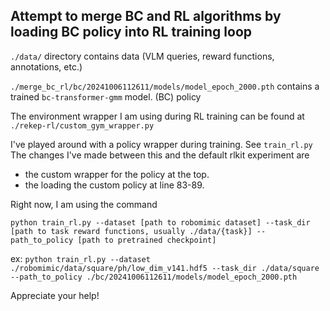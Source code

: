 ## Attempt to merge BC and RL algorithms by loading BC policy into RL training loop

`./data/` directory contains data (VLM queries, reward functions, annotations, etc.)

`./merge_bc_rl/bc/20241006112611/models/model_epoch_2000.pth` contains a trained `bc-transformer-gmm` model. (BC) policy

The environment wrapper I am using during RL training can be found at `./rekep-rl/custom_gym_wrapper.py`

I've played around with a policy wrapper during training. See `train_rl.py` The changes I've made between this and the default rlkit experiment are<br>
- the custom wrapper for the policy at the top.<br>
- the loading the custom policy at line 83-89.

Right now, I am using the command 

```python train_rl.py --dataset [path to robomimic dataset] --task_dir [path to task reward functions, usually ./data/{task}] --path_to_policy [path to pretrained checkpoint]```

ex:
`python train_rl.py --dataset ./robomimic/data/square/ph/low_dim_v141.hdf5 --task_dir ./data/square --path_to_policy ./bc/20241006112611/models/model_epoch_2000.pth`

Appreciate your help!